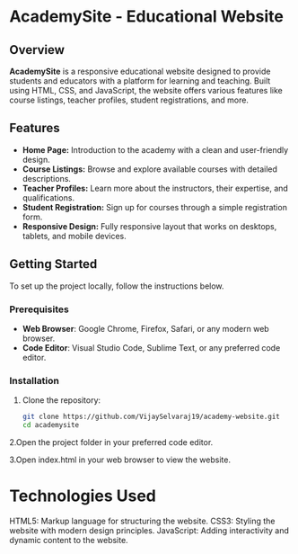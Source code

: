# AcademySite - Educational Website

## Overview

**AcademySite** is a responsive educational website designed to provide students and educators with a platform for learning and teaching. Built using HTML, CSS, and JavaScript, the website offers various features like course listings, teacher profiles, student registrations, and more.

## Features

- **Home Page:** Introduction to the academy with a clean and user-friendly design.
- **Course Listings:** Browse and explore available courses with detailed descriptions.
- **Teacher Profiles:** Learn more about the instructors, their expertise, and qualifications.
- **Student Registration:** Sign up for courses through a simple registration form.
- **Responsive Design:** Fully responsive layout that works on desktops, tablets, and mobile devices.

## Getting Started

To set up the project locally, follow the instructions below.

### Prerequisites

- **Web Browser**: Google Chrome, Firefox, Safari, or any modern web browser.
- **Code Editor**: Visual Studio Code, Sublime Text, or any preferred code editor.

### Installation

1. Clone the repository:

   ```bash
   git clone https://github.com/VijaySelvaraj19/academy-website.git
   cd academysite
   
2.Open the project folder in your preferred code editor.

3.Open index.html in your web browser to view the website.

# Technologies Used
HTML5: Markup language for structuring the website.
CSS3: Styling the website with modern design principles.
JavaScript: Adding interactivity and dynamic content to the website.
   

